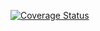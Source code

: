 [![Coverage Status](https://coveralls.io/repos/github/welian0006/railbook13/badge.svg?branch=master)](https://coveralls.io/github/welian0006/railbook13?branch=master)
